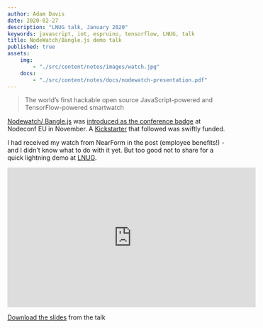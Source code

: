 ```yaml
---
author: Adam Davis  
date: 2020-02-27  
description: "LNUG talk, January 2020"
keywords: javascript, iot, espruino, tensorflow, LNUG, talk
title: NodeWatch/Bangle.js demo talk
published: true 
assets:
    img: 
        - "./src/content/notes/images/watch.jpg"
    docs: 
        - "./src/content/notes/docs/nodewatch-presentation.pdf"
---
```


> The world’s first hackable open source JavaScript-powered and TensorFlow-powered smartwatch

[Nodewatch/ Bangle.js](https://nodewatch.dev)  was [introduced as the conference badge](https://www.nearform.com/blog/bangle-js-hackable-oss-js-and-tensorflow-smartwatch/) at Nodeconf EU in November. A [Kickstarter](https://www.kickstarter.com/projects/gfw/banglejs-the-hackable-smart-watch) that followed was swiftly funded. 

I had received my watch from NearForm in the post (employee benefits!) - and I didn't know what to do with it yet.  But too good not to share for a quick lightning demo at [LNUG](https://lnug.org). 


<iframe width="560" height="315" src="https://www.youtube.com/embed/xN2mCmz3rig" frameborder="0" allow="accelerometer; autoplay; encrypted-media; gyroscope; picture-in-picture" allowfullscreen></iframe>

[Download the slides](./docs/nodewatch-presentation.pdf) from the talk

